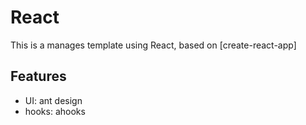 # React

This is a manages template using React, based on [create-react-app]

## Features

- UI: ant design
- hooks: ahooks
